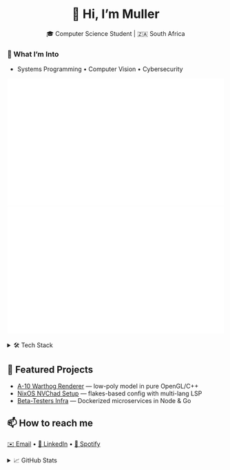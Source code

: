 <h1 align="center">👋 Hi, I’m Muller</h1>
<p align="center">🎓 Computer Science Student | 🇿🇦 South Africa</p>

### 🎯 What I’m Into
- Systems Programming  •  Computer Vision  •  Cybersecurity

<p align="center">
  <img src="https://raw.githubusercontent.com/MullerPietPompies/githubStats/main/generated/languages.svg#gh-dark-mode-only" alt="Top languages" />
  <img src="https://raw.githubusercontent.com/MullerPietPompies/githubStats/main/generated/overview.svg#gh-light-mode-only" alt="Stats overview" />
</p>

<details>
  <summary>🛠️ Tech Stack</summary>
  <p align="center">
    <img src="…/go.svg" width="40" alt="Go" /> 
    <img src="…/cplusplus.svg" width="40" alt="C++" /> 
    <img src="…/python.svg" width="40" alt="Python" /> 
    <img src="…/rust.svg" width="40" alt="Rust" /> 
    <img src="…/javascript.svg" width="40" alt="JavaScript" />
  </p>
</details>

## 🚀 Featured Projects
- [A-10 Warthog Renderer](https://github.com/…) — low-poly model in pure OpenGL/C++  
- [NixOS NVChad Setup](https://github.com/…) — flakes-based config with multi-lang LSP  
- [Beta-Testers Infra](https://github.com/…) — Dockerized microservices in Node & Go

## 📫 How to reach me
[✉️ Email](mailto:…) • [🔗 LinkedIn](…) • [🎵 Spotify](…)

<details>
  <summary>📈 GitHub Stats</summary>
  <p align="center">
    <img src="https://github-readme-stats.vercel.app/api?username=MullerPietPompies&show_icons=true" alt="GitHub Stats" />
    <img src="https://activity-graph.herokuapp.com/graph?username=MullerPietPompies&theme=github-light" alt="Contributions Graph" />
  </p>
</details>
